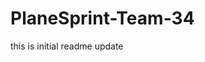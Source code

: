 # PlaneSprint-Team-34
<!-- This is a Online hoomestay/marketplace booking and renting Platform built using Node.js which allows hotel/hostel administrators to sign up and create multiple hotels,create rooms,slots.A normal user can reserve rooms of any available hotel/hostel ,can view his/her bookings,a pdf invoice receipt if generated after reserving a bed,sign out when needed.
# liverender-link:<br>
https://homestays.onrender.com
# admin mail:<br>
rishiktejgangadi@gmail.com
# password:<br>
123 -->


this is initial readme update